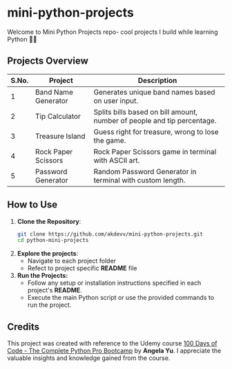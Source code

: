 # mini-python-projects
Welcome to Mini Python Projects repo- cool projects I build while learning Python 🐍✨

## Projects Overview
| S.No. | Project             | Description                                                             |
| ----- | ------------------- | ----------------------------------------------------------------------- |
| 1     | Band Name Generator | Generates unique band names based on user input.                        |
| 2     | Tip Calculator      | Splits bills based on bill amount, number of people and tip percentage. |
| 3     | Treasure Island     | Guess right for treasure, wrong to lose the game.                       |
| 4     | Rock Paper Scissors | Rock Paper Scissors game in terminal with ASCII art.                    |
| 5     | Password Generator  | Random Password Generator in terminal with custom length.               |

## How to Use
1. **Clone the Repository**:
    ```bash
    git clone https://github.com/akdevv/mini-python-projects.git
    cd python-mini-projects
    ```
2. **Explore the projects**:
    - Navigate to each project folder
    - Refect to project specific **README** file
3. **Run the Projects:**
    - Follow any setup or installation instructions specified in each project's **README**.
    - Execute the main Python script or use the provided commands to run the project.


## Credits
This project was created with reference to the Udemy course [100 Days of Code - The Complete Python Pro Bootcamp](https://www.udemy.com/course/100-days-of-code/) by **Angela Yu**. I appreciate the valuable insights and knowledge gained from the course.
